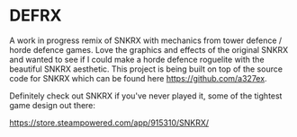 # DEFRX
A work in progress remix of SNKRX with mechanics from tower defence / horde defence games. Love the graphics and effects of the original SNKRX and wanted to see if I could make a horde defence roguelite with the beautiful SNKRX aesthetic. This project is being built on top of the source code for SNKRX which can be found here https://github.com/a327ex.

Definitely check out SNKRX if you've never played it, some of the tightest game design out there:

https://store.steampowered.com/app/915310/SNKRX/
